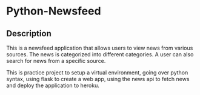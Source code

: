 # Python-Newsfeed

## Description

This is a newsfeed application that allows users to view news from various sources. The news is categorized into different categories. A user can also search for news from a specific source.

This is practice project to setup a virtual environment, going over python syntax, using flask to create a web app, using the news api to fetch news and deploy the application to heroku.